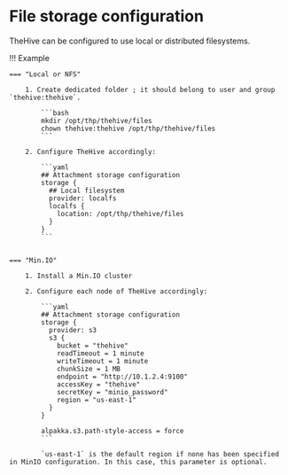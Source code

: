 # File storage configuration

TheHive can be configured to use local or distributed filesystems. 

!!! Example

    === "Local or NFS"

        1. Create dedicated folder ; it should belong to user and group `thehive:thehive`.
        
            ```bash
            mkdir /opt/thp/thehive/files
            chown thehive:thehive /opt/thp/thehive/files
            ```

        2. Configure TheHive accordingly:

            ```yaml
            ## Attachment storage configuration
            storage {
              ## Local filesystem
              provider: localfs
              localfs {
                location: /opt/thp/thehive/files
              }
            }
            ```


    === "Min.IO" 

        1. Install a Min.IO cluster

        2. Configure each node of TheHive accordingly: 
 
            ```yaml
            ## Attachment storage configuration
            storage {
              provider: s3
              s3 {
                bucket = "thehive"
                readTimeout = 1 minute
                writeTimeout = 1 minute
                chunkSize = 1 MB
                endpoint = "http://10.1.2.4:9100"
                accessKey = "thehive"
                secretKey = "minio_password"
                region = "us-east-1"
              }
            }

            alpakka.s3.path-style-access = force
            ```

            `us-east-1` is the default region if none has been specified in MinIO configuration. In this case, this parameter is optional.